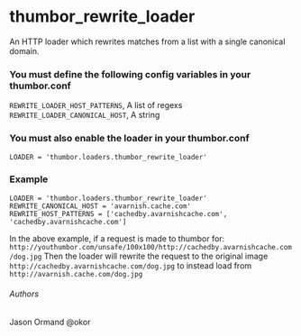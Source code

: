 # thumbor_rewrite_loader
An HTTP loader which rewrites matches from a list with a single canonical domain.


### You must define the following config variables in your thumbor.conf
`REWRITE_LOADER_HOST_PATTERNS`, A list of regexs
`REWRITE_LOADER_CANONICAL_HOST`, A string

### You must also enable the loader in your thumbor.conf
`LOADER = 'thumbor.loaders.thumbor_rewrite_loader'`

### Example
```
LOADER = 'thumbor.loaders.thumbor_rewrite_loader'
REWRITE_CANONICAL_HOST = 'avarnish.cache.com'
REWRITE_HOST_PATTERNS = ['cachedby.avarnishcache.com', 'cachedby.avarnishcache.com']
```

In the above example, if a request is made to thumbor for: `http://youthumbor.com/unsafe/100x100/http://cachedby.avarnishcache.com/dog.jpg`
Then the loader will rewrite the request to the original image `http://cachedby.avarnishcache.com/dog.jpg` to instead load from `http://avarnish.cache.com/dog.jpg`


###### Authors
Jason Ormand @okor